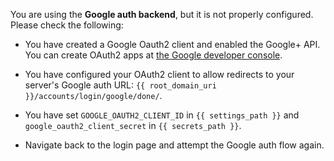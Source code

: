You are using the **Google auth backend**, but it is not properly
configured. Please check the following:

* You have created a Google Oauth2 client and enabled the Google+ API.
You can create OAuth2 apps at [the Google developer console](https://console.developers.google.com).

* You have configured your OAuth2 client to allow redirects to your
server's Google auth URL: `{{ root_domain_uri }}/accounts/login/google/done/`.

* You have set `GOOGLE_OAUTH2_CLIENT_ID` in `{{ settings_path }}` and
`google_oauth2_client_secret` in `{{ secrets_path }}`.

* Navigate back to the login page and attempt the Google auth flow again.
